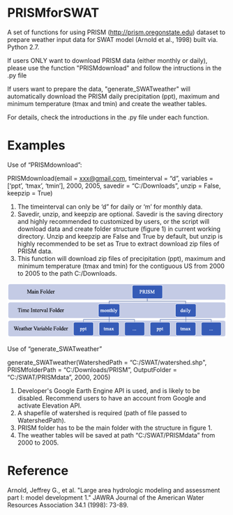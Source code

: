 # PRISMforSWAT
A set of functions for using PRISM (http://prism.oregonstate.edu) dataset to prepare weather input data for SWAT model (Arnold et al., 1998) built via. Python 2.7.

If users ONLY want to download PRISM data (either monthly or daily), please use the function "PRISMdownload" and follow the intructions in the .py file

If users want to prepare the data, "generate_SWATweather" will automatically download the PRISM daily precipitation (ppt), maximum and minimum temperature (tmax and tmin) and create the weather tables.

For details, check the introductions in the .py file under each function.

# Examples
Use of “PRISMdownload”:

PRISMdownload(email = xxx@gmail.com, timeinterval = “d”, variables = [‘ppt’, ‘tmax’, ‘tmin’], 2000, 2005, savedir = “C:/Downloads”, unzip = False, keepzip = True)

1. The timeinterval can only be ‘d” for daily or ‘m’ for monthly data. 
2. Savedir, unzip, and keepzip are optional. Savedir is the saving directory and highly recommended to customized by users, or the script will download data and create folder structure (figure 1) in current working directory. Unzip and keepzip are False and True by default, but unzip is highly recommended to be set as True to extract download zip files of PRISM data.
3. This function will download zip files of precipitation (ppt), maximum and minimum temperature (tmax and tmin) for the contiguous US from 2000 to 2005 to the path C:/Downloads.

![Figure 1. Folder Structure which PRISMdownload function will create](https://github.com/ruoyu93/PRISMforSWAT/blob/master/folderstructure.png?raw=true)

Use of “generate_SWATweather”

generate_SWATweather(WatershedPath = “C:/SWAT/watershed.shp", PRISMfolderPath = “C:/Downloads/PRISM”, OutputFolder = “C:/SWAT/PRISMdata”, 2000, 2005)

1. Developer's Google Earth Engine API is used, and is likely to be disabled. Recommend users to have an account from Google and activate Elevation API.
2. A shapefile of watershed is required (path of file passed to WatershedPath).
3. PRISM folder has to be the main folder with the structure in figure 1. 
4. The weather tables will be saved at path “C:/SWAT/PRISMdata” from 2000 to 2005. 


# Reference

Arnold, Jeffrey G., et al. "Large area hydrologic modeling and assessment part I: model development 1." JAWRA Journal of the American Water Resources Association 34.1 (1998): 73-89.
